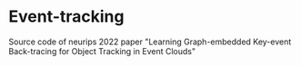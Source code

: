 # Event-tracking
Source code of neurips 2022 paper "Learning Graph-embedded Key-event Back-tracing for Object Tracking in Event Clouds"

